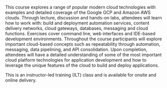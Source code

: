 This course explores a range of popular modern cloud technologies with examples and detailed coverage of the Google GCP and Amazon AWS clouds. Through lecture, discussion and hands-on labs, attendees will learn how to work with: build and deployment automation services, content delivery networks, cloud gateways, databases, messaging and cloud functions. Exercises cover command line, web interfaces and IDE-based development environments. Throughout the course participants will explore important cloud-based concepts such as repeatability through automation, messaging, data pipelining, and API consolidation. Upon completion, attendees will have a detailed understanding of some of the most important cloud platform technologies for application development and how to leverage the unique features of the cloud to build and deploy applications.

This is an instructor-led training (ILT) class and is available for onsite and online delivery.
